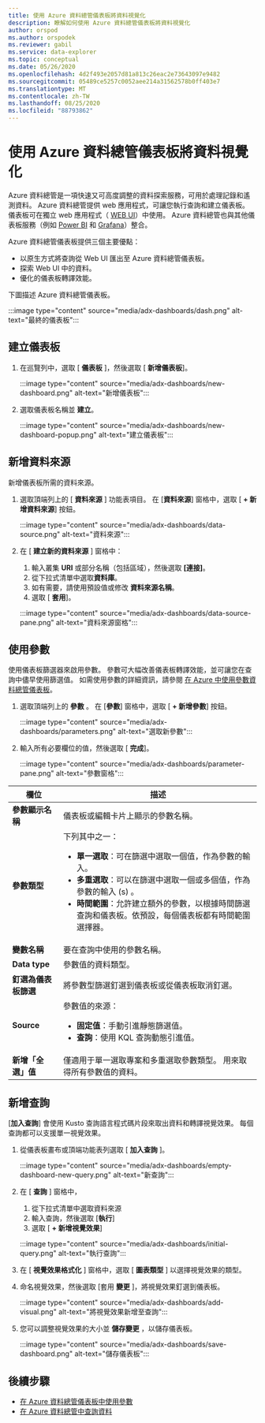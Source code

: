 ```yaml
---
title: 使用 Azure 資料總管儀表板將資料視覺化
description: 瞭解如何使用 Azure 資料總管儀表板將資料視覺化
author: orspod
ms.author: orspodek
ms.reviewer: gabil
ms.service: data-explorer
ms.topic: conceptual
ms.date: 05/26/2020
ms.openlocfilehash: 4d2f493e2057d81a813c26eac2e73643097e9482
ms.sourcegitcommit: 05489ce5257c0052aee214a31562578b0ff403e7
ms.translationtype: MT
ms.contentlocale: zh-TW
ms.lasthandoff: 08/25/2020
ms.locfileid: "88793862"
---
```

# <a name="visualize-data-with-azure-data-explorer-dashboards"></a>使用 Azure 資料總管儀表板將資料視覺化

Azure 資料總管是一項快速又可高度調整的資料探索服務，可用於處理記錄和遙測資料。 Azure 資料總管提供 web 應用程式，可讓您執行查詢和建立儀表板。 儀表板可在獨立 web 應用程式（ [WEB UI](web-query-data.md)）中使用。 Azure 資料總管也與其他儀表板服務（例如 [Power BI](power-bi-connector.md) 和 [Grafana](grafana.md)）整合。

Azure 資料總管儀表板提供三個主要優點：

* 以原生方式將查詢從 Web UI 匯出至 Azure 資料總管儀表板。 
* 探索 Web UI 中的資料。
* 優化的儀表板轉譯效能。

下圖描述 Azure 資料總管儀表板。

:::image type="content" source="media/adx-dashboards/dash.png" alt-text="最終的儀表板":::

## <a name="create-a-dashboard"></a>建立儀表板

1. 在巡覽列中，選取 [ **儀表板** ]，然後選取 [ **新增儀表板**]。

    :::image type="content" source="media/adx-dashboards/new-dashboard.png" alt-text="新增儀表板":::

1. 選取儀表板名稱並 **建立**。

    :::image type="content" source="media/adx-dashboards/new-dashboard-popup.png" alt-text="建立儀表板":::

## <a name="add-data-source"></a>新增資料來源

新增儀表板所需的資料來源。

1. 選取頂端列上的 [ **資料來源** ] 功能表項目。 在 [**資料來源**] 窗格中，選取 [ **+ 新增資料來源**] 按鈕。

    :::image type="content" source="media/adx-dashboards/data-source.png" alt-text="資料來源":::

1. 在 [ **建立新的資料來源** ] 窗格中：
    1. 輸入叢集 **URI** 或部分名稱（包括區域），然後選取 **[連接]**。 
    1. 從下拉式清單中選取**資料庫**。
    1. 如有需要，請使用預設值或修改 **資料來源名稱**。 
    1. 選取 [ **套用**]。

    :::image type="content" source="media/adx-dashboards/data-source-pane.png" alt-text="資料來源窗格":::

## <a name="use-parameters"></a>使用參數

使用儀表板篩選器來啟用參數。 參數可大幅改善儀表板轉譯效能，並可讓您在查詢中儘早使用篩選值。 如需使用參數的詳細資訊，請參閱 [在 Azure 中使用參數資料總管儀表板](dashboard-parameters.md)。

1. 選取頂端列上的 **參數** 。 在 [**參數**] 窗格中，選取 [ **+ 新增參數**] 按鈕。

    :::image type="content" source="media/adx-dashboards/parameters.png" alt-text="選取新參數":::

1. 輸入所有必要欄位的值，然後選取 [ **完成**]。

    :::image type="content" source="media/adx-dashboards/parameter-pane.png" alt-text="參數窗格":::

|欄位  |描述 |
|---------|---------|
|**參數顯示名稱**    |   儀表板或編輯卡片上顯示的參數名稱。      |
|**參數類型**    |下列其中之一：<ul><li>**單一選取**：可在篩選中選取一個值，作為參數的輸入。</li><li>**多重選取**：可以在篩選中選取一個或多個值，作為參數的輸入 (s) 。</li><li>**時間範圍**：允許建立額外的參數，以根據時間篩選查詢和儀表板。依預設，每個儀表板都有時間範圍選擇器。</li></ul>    |
|**變數名稱**     |   要在查詢中使用的參數名稱。      |
|**Data type**    |    參數值的資料類型。     |
|**釘選為儀表板篩選**   |   將參數型篩選釘選到儀表板或從儀表板取消釘選。       |
|**Source**     |    參數值的來源： <ul><li>**固定值**：手動引進靜態篩選值。 </li><li>**查詢**：使用 KQL 查詢動態引進值。  </li></ul>    |
|**新增「全選」值**    |   僅適用于單一選取專案和多重選取參數類型。 用來取得所有參數值的資料。      |

## <a name="add-query"></a>新增查詢

[**加入查詢**] 會使用 Kusto 查詢語言程式碼片段來取出資料和轉譯視覺效果。 每個查詢都可以支援單一視覺效果。

1. 從儀表板畫布或頂端功能表列選取 [ **加入查詢** ]。

    :::image type="content" source="media/adx-dashboards/empty-dashboard-new-query.png" alt-text="新查詢":::

1. 在 [ **查詢** ] 窗格中， 
    1. 從下拉式清單中選取資料來源
    1. 輸入查詢，然後選取 [**執行**] 
    1. 選取 [ **+ 新增視覺效果**]

    :::image type="content" source="media/adx-dashboards/initial-query.png" alt-text="執行查詢":::

1. 在 [ **視覺效果格式化** ] 窗格中，選取 [ **圖表類型** ] 以選擇視覺效果的類型。 
1. 命名視覺效果，然後選取 [套用 **變更** ]，將視覺效果釘選到儀表板。

    :::image type="content" source="media/adx-dashboards/add-visual.png" alt-text="將視覺效果新增至查詢":::

1. 您可以調整視覺效果的大小並 **儲存變更** ，以儲存儀表板。

    :::image type="content" source="media/adx-dashboards/save-dashboard.png" alt-text="儲存儀表板":::

## <a name="next-steps"></a>後續步驟

* [在 Azure 資料總管儀表板中使用參數](dashboard-parameters.md)
* [在 Azure 資料總管中查詢資料](web-query-data.md)
